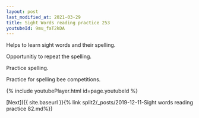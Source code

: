 ```yaml
---
layout: post
last_modified_at: 2021-03-29
title: Sight Words reading practice 253
youtubeId: 9mu_faT2kDA
---
```

 
 
Helps to learn sight words and their spelling.

Opportunitiy to repeat the spelling. 

Practice spelling. 
 
Practice for spelling bee competitions. 
 
{% include youtubePlayer.html id=page.youtubeId %}
 
 

[Next]({{ site.baseurl }}{% link  split2/_posts/2019-12-11-Sight words reading practice 82.md%})
 
